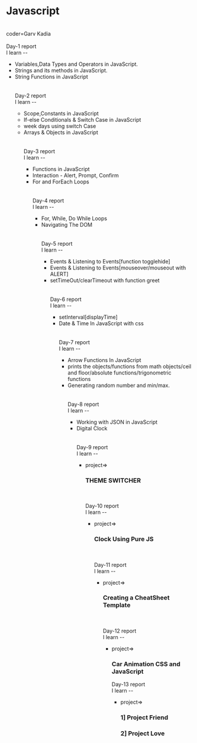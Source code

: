 # Javascript
<br>
coder=Garv Kadia
<br>
<br>
Day-1 report
<br>
I learn --
<div>
        <ul>
            <li>Variables,Data Types and Operators in JavaScript.</li>
            <li>Strings and its methods in JavaScript.</li>
            <li>String Functions in JavaScript</li>
           
      
<br>
<br>
Day-2 report
<br>
I learn --
<div>
        <ul>
            <li>Scope,Constants in JavaScript</li>
            <li>If-else Conditionals & Switch Case in JavaScript</li>
            <li>week days using switch Case</li>
            <li>Arrays & Objects in JavaScript</li>

<br>
<br>
Day-3 report
<br>
I learn --
<div>
        <ul>
            <li>Functions in JavaScript</li>
            <li>Interaction - Alert, Prompt, Confirm</li>
            <li>For and ForEach Loops</li>

 <br>
<br>
Day-4 report
<br>
I learn --
<div>
        <ul>
            <li>For, While, Do While Loops</li>
            <li>Navigating The DOM</li>
 <br>
<br>
Day-5 report
<br>
I learn --
<div>
        <ul>
            <li>Events & Listening to Events[function togglehide]</li>
            <li>Events & Listening to Events[mouseover/mouseout with ALERT]</li>       
            <li>setTimeOut/clearTimeout with function greet</li>
 <br>
<br>
Day-6 report
<br>
I learn --
<div>
        <ul>
            <li>setInterval[displayTime]</li>
            <li>Date & Time In JavaScript with css</li>       
 <br>
<br>
Day-7 report
<br>
I learn --
<div>
        <ul>
            <li>Arrow Functions In JavaScript</li>
            <li>prints the objects/functions from math objects/ceil and floor/absolute functions/trigonometric functions</li>       
            <li>Generating random number and min/max.</li>
 <br>
<br>
Day-8 report
<br>
I learn --
<div>
        <ul>
            <li>Working with JSON in JavaScript</li>
            <li>Digital Clock</li>
<br>
<br>
Day-9 report
<br>
I learn --
<div>
        <ul>
            <li>project=>
              <h3>THEME SWITCHER</h3></li>
          
<br>
<br>
Day-10 report
<br>
I learn --
<div>
        <ul>
            <li>project=>
              <h3>Clock Using Pure JS</h3></li>
          
<br>
<br>
Day-11 report
<br>
I learn --
<div>
        <ul>
            <li>project=>
              <h3>Creating a CheatSheet Template</h3></li>

<br>
<br>
Day-12 report
<br>
I learn --
<div>
        <ul>
            <li>project=>
              <h3>Car Animation CSS and JavaScript</h3></li>
Day-13 report
<br>
I learn --
<div>
        <ul>
            <li>project=>
              <h3>1] Project Friend</h3></li>
              <h3>2] Project Love</h3></li>
